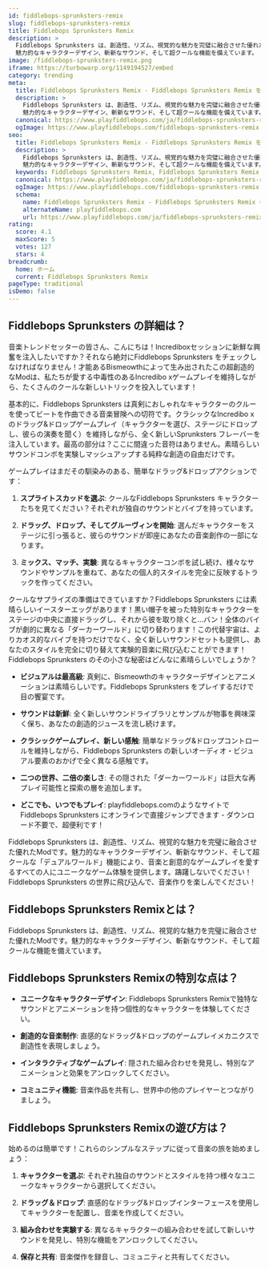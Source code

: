 ```yaml
---
id: fiddlebops-sprunksters-remix
slug: fiddlebops-sprunksters-remix
title: Fiddlebops Sprunksters Remix
description: >
  Fiddlebops Sprunksters は、創造性、リズム、視覚的な魅力を完璧に融合させた優れたModです。
  魅力的なキャラクターデザイン、斬新なサウンド、そして超クールな機能を備えています。
image: /fiddlebops-sprunksters-remix.png
iframe: https://turbowarp.org/1149194527/embed
category: trending
meta:
  title: Fiddlebops Sprunksters Remix - Fiddlebops Sprunksters Remix をオンラインでプレイ
  description: >
    Fiddlebops Sprunksters は、創造性、リズム、視覚的な魅力を完璧に融合させた優れたModです。
    魅力的なキャラクターデザイン、斬新なサウンド、そして超クールな機能を備えています。
  canonical: https://www.playfiddlebops.com/ja/fiddlebops-sprunksters-remix/
  ogImage: https://www.playfiddlebops.com/fiddlebops-sprunksters-remix.png
seo:
  title: Fiddlebops Sprunksters Remix - Fiddlebops Sprunksters Remix をオンラインでプレイ
  description: >
    Fiddlebops Sprunksters は、創造性、リズム、視覚的な魅力を完璧に融合させた優れたModです。
    魅力的なキャラクターデザイン、斬新なサウンド、そして超クールな機能を備えています。
  keywords: Fiddlebops Sprunksters Remix, Fiddlebops Sprunksters Remix オンライン, 音楽制作ゲーム
  canonical: https://www.playfiddlebops.com/ja/fiddlebops-sprunksters-remix/
  ogImage: https://www.playfiddlebops.com/fiddlebops-sprunksters-remix.png
  schema:
    name: Fiddlebops Sprunksters Remix - Fiddlebops Sprunksters Remix をオンラインでプレイ
    alternateName: playfiddlebops.com
    url: https://www.playfiddlebops.com/ja/fiddlebops-sprunksters-remix/
rating:
  score: 4.1
  maxScore: 5
  votes: 127
  stars: 4
breadcrumb:
  home: ホーム
  current: Fiddlebops Sprunksters Remix
pageType: traditional
isDemo: false
---
```


## Fiddlebops Sprunksters の詳細は？

音楽トレンドセッターの皆さん、こんにちは！Incrediboxセッションに新鮮な興奮を注入したいですか？それなら絶対にFiddlebops Sprunksters をチェックしなければなりません！才能あるBismeowthによって生み出されたこの超創造的なModは、私たちが愛する中毒性のあるIncredibo xゲームプレイを維持しながら、たくさんのクールな新しいトリックを投入しています！

基本的に、Fiddlebops Sprunksters は真剣におしゃれなキャラクターのクルーを使ってビートを作曲できる音楽冒険への切符です。クラシックなIncredibo xのドラッグ&ドロップゲームプレイ（キャラクターを選び、ステージにドロップし、彼らの演奏を聞く）を維持しながら、全く新しいSprunksters フレーバーを注入しています。最高の部分は？ここに間違った音符はありません。素晴らしいサウンドコンボを実験しマッシュアップする純粋な創造の自由だけです。

ゲームプレイはまだその馴染みのある、簡単なドラッグ&ドロップアクションです：

1. **スプライトスカッドを選ぶ**: クールなFiddlebops Sprunksters キャラクターたちを見てください？それぞれが独自のサウンドとバイブを持っています。

1. **ドラッグ、ドロップ、そしてグルーヴィンを開始**: 選んだキャラクターをステージに引っ張ると、彼らのサウンドが即座にあなたの音楽創作の一部になります。

1. **ミックス、マッチ、実験**: 異なるキャラクターコンボを試し続け、様々なサウンドやサンプルを重ねて、あなたの個人的スタイルを完全に反映するトラックを作ってください。

クールなサプライズの準備はできていますか？Fiddlebops Sprunksters には素晴らしいイースターエッグがあります！黒い帽子を被った特別なキャラクターをステージの中央に直接ドラッグし、それから彼を取り除くと...バン！全体のバイブが劇的に異なる「ダーカーワールド」に切り替わります！この代替宇宙は、よりカオス的なバイブを持つだけでなく、全く新しいサウンドセットも提供し、あなたのスタイルを完全に切り替えて実験的音楽に飛び込むことができます！Fiddlebops Sprunksters のその小さな秘密はどんなに素晴らしいでしょうか？

- **ビジュアルは最高級**: 真剣に、Bismeowthのキャラクターデザインとアニメーションは素晴らしいです。Fiddlebops Sprunksters をプレイするだけで目の饗宴です。

- **サウンドは新鮮**: 全く新しいサウンドライブラリとサンプルが物事を興味深く保ち、あなたの創造的ジュースを流し続けます。

- **クラシックゲームプレイ、新しい感触**: 簡単なドラッグ&ドロップコントロールを維持しながら、Fiddlebops Sprunksters の新しいオーディオ・ビジュアル要素のおかげで全く異なる感触です。

- **二つの世界、二倍の楽しさ**: その隠された「ダーカーワールド」は巨大な再プレイ可能性と探索の層を追加します。

- **どこでも、いつでもプレイ**: playfiddlebops.comのようなサイトでFiddlebops Sprunksters にオンラインで直接ジャンプできます - ダウンロード不要で、超便利です！

Fiddlebops Sprunksters は、創造性、リズム、視覚的な魅力を完璧に融合させた優れたModです。魅力的なキャラクターデザイン、斬新なサウンド、そして超クールな「デュアルワールド」機能により、音楽と創意的なゲームプレイを愛するすべての人にユニークなゲーム体験を提供します。躊躇しないでください！Fiddlebops Sprunksters の世界に飛び込んで、音楽作りを楽しんでください！

## Fiddlebops Sprunksters Remixとは？

Fiddlebops Sprunksters は、創造性、リズム、視覚的な魅力を完璧に融合させた優れたModです。魅力的なキャラクターデザイン、斬新なサウンド、そして超クールな機能を備えています。

## Fiddlebops Sprunksters Remixの特別な点は？

- **ユニークなキャラクターデザイン**: Fiddlebops Sprunksters Remixで独特なサウンドとアニメーションを持つ個性的なキャラクターを体験してください。

- **創造的な音楽制作**: 直感的なドラッグ&ドロップのゲームプレイメカニクスで創造性を表現しましょう。

- **インタラクティブなゲームプレイ**: 隠された組み合わせを発見し、特別なアニメーションと効果をアンロックしてください。

- **コミュニティ機能**: 音楽作品を共有し、世界中の他のプレイヤーとつながりましょう。

## Fiddlebops Sprunksters Remixの遊び方は？

始めるのは簡単です！これらのシンプルなステップに従って音楽の旅を始めましょう：

1. **キャラクターを選ぶ**: それぞれ独自のサウンドとスタイルを持つ様々なユニークなキャラクターから選択してください。

1. **ドラッグ＆ドロップ**: 直感的なドラッグ&ドロップインターフェースを使用してキャラクターを配置し、音楽を作成してください。

1. **組み合わせを実験する**: 異なるキャラクターの組み合わせを試して新しいサウンドを発見し、特別な機能をアンロックしてください。

1. **保存と共有**: 音楽傑作を録音し、コミュニティと共有してください。